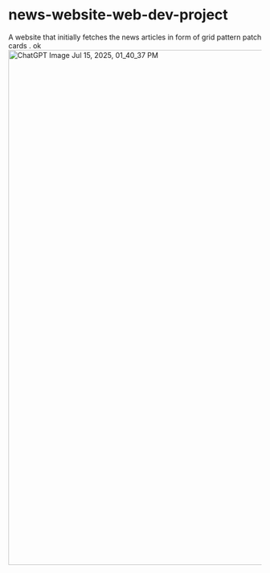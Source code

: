 # news-website-web-dev-project
A website that initially fetches the news articles in form of grid pattern patch cards . ok
<img width="1024" height="1024" alt="ChatGPT Image Jul 15, 2025, 01_40_37 PM" src="https://github.com/user-attachments/assets/0fc714a5-7c08-4081-978b-a4dffbbde6a3" />
